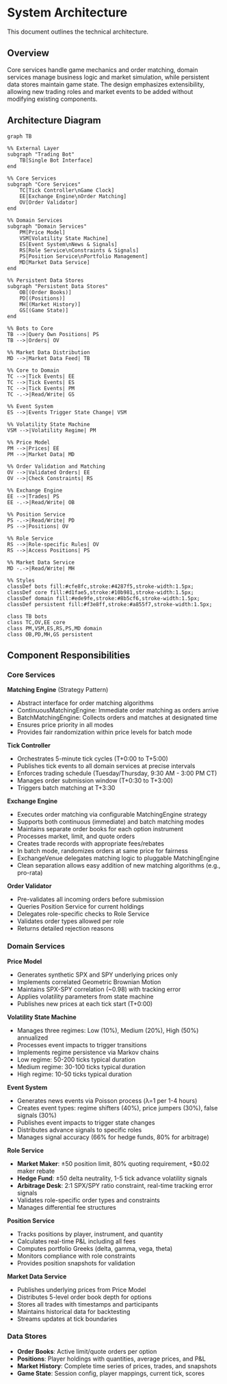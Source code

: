 # System Architecture

This document outlines the technical architecture.

## Overview

Core services handle game mechanics and order matching, domain services manage business logic and market simulation, while persistent data stores maintain game state. The design emphasizes extensibility, allowing new trading roles and market events to be added without modifying existing components.

## Architecture Diagram

```mermaid
graph TB

%% External Layer
subgraph "Trading Bot"
    TB[Single Bot Interface]
end

%% Core Services
subgraph "Core Services"
    TC[Tick Controller\nGame Clock]
    EE[Exchange Engine\nOrder Matching]
    OV[Order Validator]
end

%% Domain Services
subgraph "Domain Services"
    PM[Price Model]
    VSM[Volatility State Machine]
    ES[Event System\nNews & Signals]
    RS[Role Service\nConstraints & Signals]
    PS[Position Service\nPortfolio Management]
    MD[Market Data Service]
end

%% Persistent Data Stores
subgraph "Persistent Data Stores"
    OB[(Order Books)]
    PD[(Positions)]
    MH[(Market History)]
    GS[(Game State)]
end

%% Bots to Core
TB -->|Query Own Positions| PS
TB -->|Orders| OV

%% Market Data Distribution
MD -->|Market Data Feed| TB

%% Core to Domain
TC -->|Tick Events| EE
TC -->|Tick Events| ES
TC -->|Tick Events| PM
TC -.->|Read/Write| GS

%% Event System
ES -->|Events Trigger State Change| VSM

%% Volatility State Machine
VSM -->|Volatility Regime| PM

%% Price Model
PM -->|Prices| EE
PM -->|Market Data| MD

%% Order Validation and Matching
OV -->|Validated Orders| EE
OV -->|Check Constraints| RS

%% Exchange Engine
EE -->|Trades| PS
EE -.->|Read/Write| OB

%% Position Service
PS -.->|Read/Write| PD
PS -->|Positions| OV

%% Role Service
RS -->|Role-specific Rules| OV
RS -->|Access Positions| PS

%% Market Data Service
MD -.->|Read/Write| MH

%% Styles
classDef bots fill:#cfe8fc,stroke:#4287f5,stroke-width:1.5px;
classDef core fill:#d1fae5,stroke:#10b981,stroke-width:1.5px;
classDef domain fill:#ede9fe,stroke:#8b5cf6,stroke-width:1.5px;
classDef persistent fill:#f3e8ff,stroke:#a855f7,stroke-width:1.5px;

class TB bots
class TC,OV,EE core
class PM,VSM,ES,RS,PS,MD domain
class OB,PD,MH,GS persistent
```
## Component Responsibilities

### Core Services

**Matching Engine** (Strategy Pattern)
- Abstract interface for order matching algorithms
- ContinuousMatchingEngine: Immediate order matching as orders arrive
- BatchMatchingEngine: Collects orders and matches at designated time
- Ensures price priority in all modes
- Provides fair randomization within price levels for batch mode

**Tick Controller**
- Orchestrates 5-minute tick cycles (T+0:00 to T+5:00)
- Publishes tick events to all domain services at precise intervals
- Enforces trading schedule (Tuesday/Thursday, 9:30 AM - 3:00 PM CT)
- Manages order submission window (T+0:30 to T+3:00)
- Triggers batch matching at T+3:30

**Exchange Engine**
- Executes order matching via configurable MatchingEngine strategy
- Supports both continuous (immediate) and batch matching modes
- Maintains separate order books for each option instrument
- Processes market, limit, and quote orders
- Creates trade records with appropriate fees/rebates
- In batch mode, randomizes orders at same price for fairness
- ExchangeVenue delegates matching logic to pluggable MatchingEngine
- Clean separation allows easy addition of new matching algorithms (e.g., pro-rata)

**Order Validator**
- Pre-validates all incoming orders before submission
- Queries Position Service for current holdings
- Delegates role-specific checks to Role Service
- Validates order types allowed per role
- Returns detailed rejection reasons

### Domain Services

**Price Model**
- Generates synthetic SPX and SPY underlying prices only
- Implements correlated Geometric Brownian Motion
- Maintains SPX-SPY correlation (~0.98) with tracking error
- Applies volatility parameters from state machine
- Publishes new prices at each tick start (T+0:00)

**Volatility State Machine**
- Manages three regimes: Low (10%), Medium (20%), High (50%) annualized
- Processes event impacts to trigger transitions
- Implements regime persistence via Markov chains
- Low regime: 50-200 ticks typical duration
- Medium regime: 30-100 ticks typical duration
- High regime: 10-50 ticks typical duration

**Event System**
- Generates news events via Poisson process (λ=1 per 1-4 hours)
- Creates event types: regime shifters (40%), price jumpers (30%), false signals (30%)
- Publishes event impacts to trigger state changes
- Distributes advance signals to specific roles
- Manages signal accuracy (66% for hedge funds, 80% for arbitrage)

**Role Service**
- **Market Maker**: ±50 position limit, 80% quoting requirement, +$0.02 maker rebate
- **Hedge Fund**: ±50 delta neutrality, 1-5 tick advance volatility signals
- **Arbitrage Desk**: 2:1 SPX/SPY ratio constraint, real-time tracking error signals
- Validates role-specific order types and constraints
- Manages differential fee structures

**Position Service**
- Tracks positions by player, instrument, and quantity
- Calculates real-time P&L including all fees
- Computes portfolio Greeks (delta, gamma, vega, theta)
- Monitors compliance with role constraints
- Provides position snapshots for validation

**Market Data Service**
- Publishes underlying prices from Price Model
- Distributes 5-level order book depth for options
- Stores all trades with timestamps and participants
- Maintains historical data for backtesting
- Streams updates at tick boundaries

### Data Stores

- **Order Books**: Active limit/quote orders per option
- **Positions**: Player holdings with quantities, average prices, and P&L
- **Market History**: Complete time series of prices, trades, and snapshots
- **Game State**: Session config, player mappings, current tick, scores
